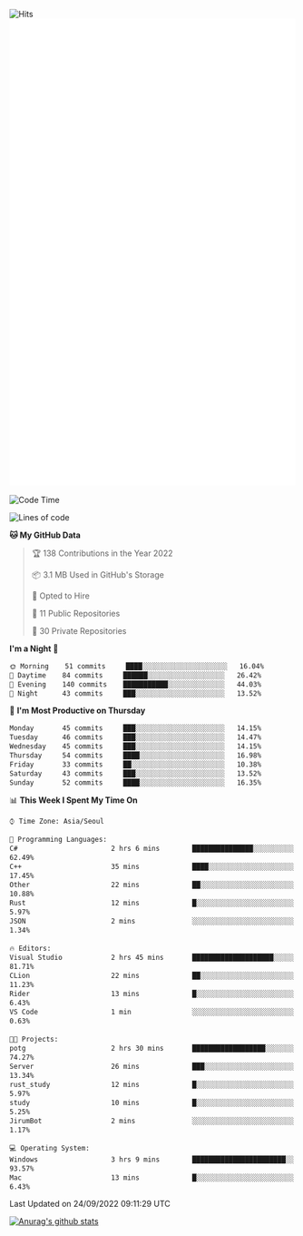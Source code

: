 ![Hits](https://hits.seeyoufarm.com/api/count/incr/badge.svg?url=https%3A%2F%2Fgithub.com%2Fkokose1234&count_bg=%2379C83D&title_bg=%23555555&icon=apple.svg&icon_color=%23E7E7E7&title=hits&edge_flat=false)
<br/>
![Metrics](https://github.com/kokose1234/kokose1234/blob/main/github-metrics.svg)

<!--START_SECTION:waka-->
![Code Time](http://img.shields.io/badge/Code%20Time-694%20hrs%2045%20mins-blue)

![Lines of code](https://img.shields.io/badge/From%20Hello%20World%20I%27ve%20Written-901%20Thousand%20lines%20of%20code-blue)

**🐱 My GitHub Data** 

> 🏆 138 Contributions in the Year 2022
 > 
> 📦 3.1 MB Used in GitHub's Storage 
 > 
> 💼 Opted to Hire
 > 
> 📜 11 Public Repositories 
 > 
> 🔑 30 Private Repositories  
 > 
**I'm a Night 🦉** 

```text
🌞 Morning    51 commits     ████░░░░░░░░░░░░░░░░░░░░░   16.04% 
🌆 Daytime    84 commits     ██████░░░░░░░░░░░░░░░░░░░   26.42% 
🌃 Evening    140 commits    ███████████░░░░░░░░░░░░░░   44.03% 
🌙 Night      43 commits     ███░░░░░░░░░░░░░░░░░░░░░░   13.52%

```
📅 **I'm Most Productive on Thursday** 

```text
Monday       45 commits     ███░░░░░░░░░░░░░░░░░░░░░░   14.15% 
Tuesday      46 commits     ███░░░░░░░░░░░░░░░░░░░░░░   14.47% 
Wednesday    45 commits     ███░░░░░░░░░░░░░░░░░░░░░░   14.15% 
Thursday     54 commits     ████░░░░░░░░░░░░░░░░░░░░░   16.98% 
Friday       33 commits     ██░░░░░░░░░░░░░░░░░░░░░░░   10.38% 
Saturday     43 commits     ███░░░░░░░░░░░░░░░░░░░░░░   13.52% 
Sunday       52 commits     ████░░░░░░░░░░░░░░░░░░░░░   16.35%

```


📊 **This Week I Spent My Time On** 

```text
⌚︎ Time Zone: Asia/Seoul

💬 Programming Languages: 
C#                       2 hrs 6 mins        ███████████████░░░░░░░░░░   62.49% 
C++                      35 mins             ████░░░░░░░░░░░░░░░░░░░░░   17.45% 
Other                    22 mins             ██░░░░░░░░░░░░░░░░░░░░░░░   10.88% 
Rust                     12 mins             █░░░░░░░░░░░░░░░░░░░░░░░░   5.97% 
JSON                     2 mins              ░░░░░░░░░░░░░░░░░░░░░░░░░   1.34%

🔥 Editors: 
Visual Studio            2 hrs 45 mins       ████████████████████░░░░░   81.71% 
CLion                    22 mins             ██░░░░░░░░░░░░░░░░░░░░░░░   11.23% 
Rider                    13 mins             █░░░░░░░░░░░░░░░░░░░░░░░░   6.43% 
VS Code                  1 min               ░░░░░░░░░░░░░░░░░░░░░░░░░   0.63%

🐱‍💻 Projects: 
potg                     2 hrs 30 mins       ██████████████████░░░░░░░   74.27% 
Server                   26 mins             ███░░░░░░░░░░░░░░░░░░░░░░   13.34% 
rust_study               12 mins             █░░░░░░░░░░░░░░░░░░░░░░░░   5.97% 
study                    10 mins             █░░░░░░░░░░░░░░░░░░░░░░░░   5.25% 
JirumBot                 2 mins              ░░░░░░░░░░░░░░░░░░░░░░░░░   1.17%

💻 Operating System: 
Windows                  3 hrs 9 mins        ███████████████████████░░   93.57% 
Mac                      13 mins             █░░░░░░░░░░░░░░░░░░░░░░░░   6.43%

```


 Last Updated on 24/09/2022 09:11:29 UTC
<!--END_SECTION:waka-->

[![Anurag's github stats](https://github-readme-stats.vercel.app/api?username=kokose1234&theme=dracula)](https://github.com/anuraghazra/github-readme-stats)



	
